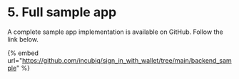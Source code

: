 # 5. Full sample app

A complete sample app implementation is available on GitHub. Follow the link below.

{% embed url="https://github.com/incubiq/sign_in_with_wallet/tree/main/backend_sample" %}
